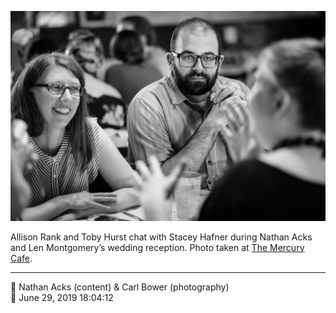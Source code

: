 ![Allison Rank and Toby Hurst chat with Stacey Hafner](assets/50f8144693ceda3f428b1283de429424.webp)

Allison Rank and Toby Hurst chat with Stacey Hafner during Nathan Acks and Len Montgomery’s wedding reception. Photo taken at [The Mercury Cafe](http://mercurycafe.com/).

- - - -

<span aria-hidden="true">👥</span> Nathan Acks (content) & Carl Bower (photography)  
<span aria-hidden="true">📅</span> June 29, 2019 18:04:12

